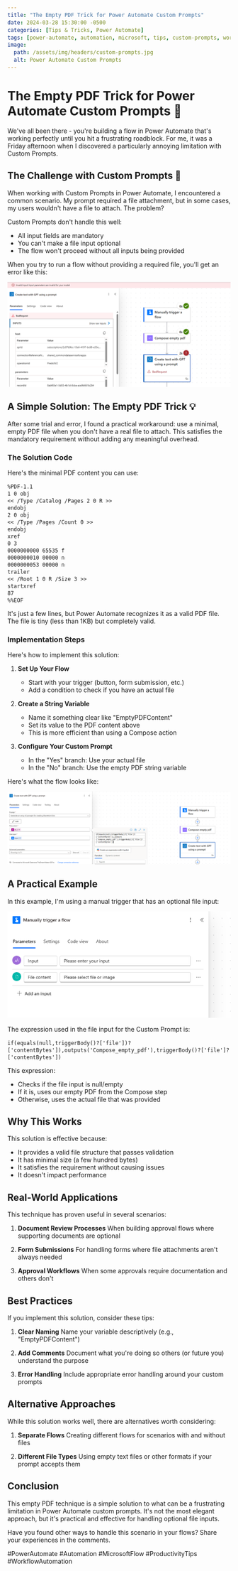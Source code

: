 ```yaml
---
title: "The Empty PDF Trick for Power Automate Custom Prompts"
date: 2024-03-28 15:30:00 -0500
categories: [Tips & Tricks, Power Automate]
tags: [power-automate, automation, microsoft, tips, custom-prompts, workflow, life-hacks]
image:
  path: /assets/img/headers/custom-prompts.jpg
  alt: Power Automate Custom Prompts
---
```


# The Empty PDF Trick for Power Automate Custom Prompts 🔧

We've all been there - you're building a flow in Power Automate that's working perfectly until you hit a frustrating roadblock. For me, it was a Friday afternoon when I discovered a particularly annoying limitation with Custom Prompts.

## The Challenge with Custom Prompts 🤔

When working with Custom Prompts in Power Automate, I encountered a common scenario. My prompt required a file attachment, but in some cases, my users wouldn't have a file to attach. The problem?

Custom Prompts don't handle this well:
- All input fields are mandatory
- You can't make a file input optional
- The flow won't proceed without all inputs being provided

When you try to run a flow without providing a required file, you'll get an error like this:

![Bad request error in Power Automate](/assets/img/posts/badrequest.png)

## A Simple Solution: The Empty PDF Trick 💡

After some trial and error, I found a practical workaround: use a minimal, empty PDF file when you don't have a real file to attach. This satisfies the mandatory requirement without adding any meaningful overhead.

### The Solution Code

Here's the minimal PDF content you can use:

```plaintext
%PDF-1.1
1 0 obj
<< /Type /Catalog /Pages 2 0 R >>
endobj
2 0 obj
<< /Type /Pages /Count 0 >>
endobj
xref
0 3
0000000000 65535 f 
0000000010 00000 n 
0000000053 00000 n 
trailer
<< /Root 1 0 R /Size 3 >>
startxref
87
%%EOF
```

It's just a few lines, but Power Automate recognizes it as a valid PDF file. The file is tiny (less than 1KB) but completely valid.

### Implementation Steps

Here's how to implement this solution:

1. **Set Up Your Flow**
   - Start with your trigger (button, form submission, etc.)
   - Add a condition to check if you have an actual file

2. **Create a String Variable**
   - Name it something clear like "EmptyPDFContent"
   - Set its value to the PDF content above
   - This is more efficient than using a Compose action

3. **Configure Your Custom Prompt**
   - In the "Yes" branch: Use your actual file
   - In the "No" branch: Use the empty PDF string variable

Here's what the flow looks like:

![Screenshot of an example flow](/assets/img/posts/flow_example.png)

## A Practical Example

In this example, I'm using a manual trigger that has an optional file input:

![Trigger inputs showing file option](/assets/img/posts/trigger_inputs.png)

The expression used in the file input for the Custom Prompt is:

```
if(equals(null,triggerBody()?['file'])?['contentBytes']),outputs('Compose_empty_pdf'),triggerBody()?['file']?['contentBytes'])
```

This expression:
- Checks if the file input is null/empty
- If it is, uses our empty PDF from the Compose step
- Otherwise, uses the actual file that was provided

## Why This Works

This solution is effective because:
- It provides a valid file structure that passes validation
- It has minimal size (a few hundred bytes)
- It satisfies the requirement without causing issues
- It doesn't impact performance

## Real-World Applications

This technique has proven useful in several scenarios:

1. **Document Review Processes**
   When building approval flows where supporting documents are optional

2. **Form Submissions**
   For handling forms where file attachments aren't always needed

3. **Approval Workflows**
   When some approvals require documentation and others don't

## Best Practices

If you implement this solution, consider these tips:

1. **Clear Naming**
   Name your variable descriptively (e.g., "EmptyPDFContent")

2. **Add Comments**
   Document what you're doing so others (or future you) understand the purpose

3. **Error Handling**
   Include appropriate error handling around your custom prompts

## Alternative Approaches

While this solution works well, there are alternatives worth considering:

1. **Separate Flows**
   Creating different flows for scenarios with and without files

2. **Different File Types**
   Using empty text files or other formats if your prompt accepts them

## Conclusion

This empty PDF technique is a simple solution to what can be a frustrating limitation in Power Automate custom prompts. It's not the most elegant approach, but it's practical and effective for handling optional file inputs.

Have you found other ways to handle this scenario in your flows? Share your experiences in the comments.

#PowerAutomate #Automation #MicrosoftFlow #ProductivityTips #WorkflowAutomation 